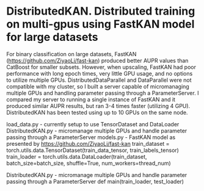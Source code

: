 # DistributedKAN. Distributed training on multi-gpus using FastKAN model for large datasets
For binary classification on large datasets, FastKAN (https://github.com/ZiyaoLi/fast-kan) produced better AUPR values than CatBoost for smaller subsets. However, when upscaling, FastKAN had poor performance with long epoch times, very little GPU usage, and no options to utilize multiple GPUs. DistributedDataParallel and DataParallel were not compatible with my cluster, so I built a server capable of micromanaging multiple GPUs and handling parameter passing through a ParameterServer. I compared my server to running a single instance of FastKAN and it produced similar AUPR results, but ran 3-4 times faster (utilizing 4 GPU). DistributedKAN has been tested using up to 10 GPUs on the same node.

load_data.py - currently setup to use TensorDataset and DataLoader
DistributedKAN.py - micromanage multiple GPUs and handle parameter passing through a ParameterServer
models.py - FastKAN model as presented by https://github.com/ZiyaoLi/fast-kan
    train_dataset = torch.utils.data.TensorDataset(train_data_tensor, train_labels_tensor)
    train_loader = torch.utils.data.DataLoader(train_dataset, batch_size=batch_size, shuffle=True, num_workers=thread_num)
    


DistributedKAN.py - micromanage multiple GPUs and handle parameter passing through a ParameterServer
    def main(train_loader, test_loader) 

#  
# 
#
# 
